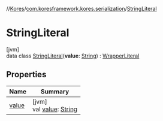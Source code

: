 //[Kores](../../../index.md)/[com.koresframework.kores.serialization](../index.md)/[StringLiteral](index.md)

# StringLiteral

[jvm]\
data class [StringLiteral](index.md)(**value**: [String](https://kotlinlang.org/api/latest/jvm/stdlib/kotlin/-string/index.html)) : [WrapperLiteral](../-wrapper-literal/index.md)

## Properties

| Name | Summary |
|---|---|
| [value](value.md) | [jvm]<br>val [value](value.md): [String](https://kotlinlang.org/api/latest/jvm/stdlib/kotlin/-string/index.html) |
